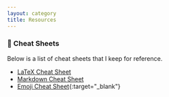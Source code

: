 ```yaml
---
layout: category
title: Resources
---
```


### 📃 Cheat Sheets

Below is a list of cheat sheets that I keep for reference.

- [LaTeX Cheat Sheet](cheatsheets/latex_cheatsheet.html)
- [Markdown Cheat Sheet](cheatsheets/markdown_cheatsheet.html)
- [Emoji Cheat Sheet](https://github.com/ikatyang/emoji-cheat-sheet){:target="_blank"}
